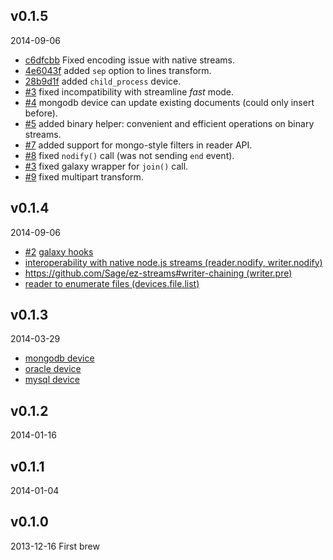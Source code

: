 ## v0.1.5
2014-09-06
* [c6dfcbb](https://github.com/Sage/ez-streams/commit/c6dfcbbd1f63d9e28656c05d5e2bdf00f400f2d5) Fixed encoding issue with native streams.
* [4e6043f](https://github.com/Sage/ez-streams/commit/4e6043f1f0cf3dff8696f2d539db5a7775f55333) added `sep` option to lines transform.
* [28b9d1f](https://github.com/Sage/ez-streams/commit/28b9d1f2e531f60cc1fb76875e200a8fad8e837f) added `child_process` device.
* [#3](https://github.com/Sage/ez-streams/issues/3) fixed incompatibility with streamline _fast_ mode.
* [#4](https://github.com/Sage/ez-streams/issues/4) mongodb device can update existing documents (could only insert before).
* [#5](https://github.com/Sage/ez-streams/issues/5) added binary helper: convenient and efficient operations on binary streams.
* [#7](https://github.com/Sage/ez-streams/issues/7) added support for mongo-style filters in reader API.
* [#8](https://github.com/Sage/ez-streams/issues/8) fixed `nodify()` call (was not sending `end` event).
* [#3](https://github.com/Sage/ez-streams/issues/3) fixed galaxy wrapper for `join()` call.
* [#9](https://github.com/Sage/ez-streams/issues/9) fixed multipart transform.

## v0.1.4
2014-09-06
* [#2](https://github.com/Sage/ez-streams/issues/2) [galaxy hooks](https://github.com/Sage/ez-streams#galaxy-support)
* [interoperability with native node.js streams  (reader.nodify, writer.nodify)](https://github.com/Sage/ez-streams#interoperabily-with-native-nodejs-streams)
* [https://github.com/Sage/ez-streams#writer-chaining (writer.pre)](https://github.com/Sage/ez-streams#writer-chaining)
* [reader to enumerate files (devices.file.list)](https://github.com/Sage/ez-streams/blob/master/lib/devices/file.md)

## v0.1.3
2014-03-29
* [mongodb device](https://github.com/Sage/ez-streams/blob/master/lib/devices/mongodb.md)
* [oracle device](https://github.com/Sage/ez-streams/blob/master/lib/devices/oracle.md)
* [mysql device](https://github.com/Sage/ez-streams/blob/master/lib/devices/mysql.md)

## v0.1.2
2014-01-16

## v0.1.1
2014-01-04

## v0.1.0
2013-12-16
First brew
